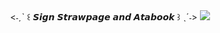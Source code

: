 <div align="center">
<˗ˏˋ ꒰ 𝙎𝙞𝙜𝙣 𝙎𝙩𝙧𝙖𝙬𝙥𝙖𝙜𝙚 𝙖𝙣𝙙 𝘼𝙩𝙖𝙗𝙤𝙤𝙠 ꒱ ˎˊ˗>
<img src="[https://64.media.tumblr.com/2a96a58014a804d4b772a244319c8230/f28539d40c00b654-3e/s2048x3072/b69d545d690eaccb2d70e23203af0d637f1291fd.pnj](https://64.media.tumblr.com/cd0f8e2530bc636f313add79adca99df/1bd2a6175d41f69e-3b/s400x600/0de04d47d198b7245fb4ce2186abc76ecfe532a7.gifv)">
